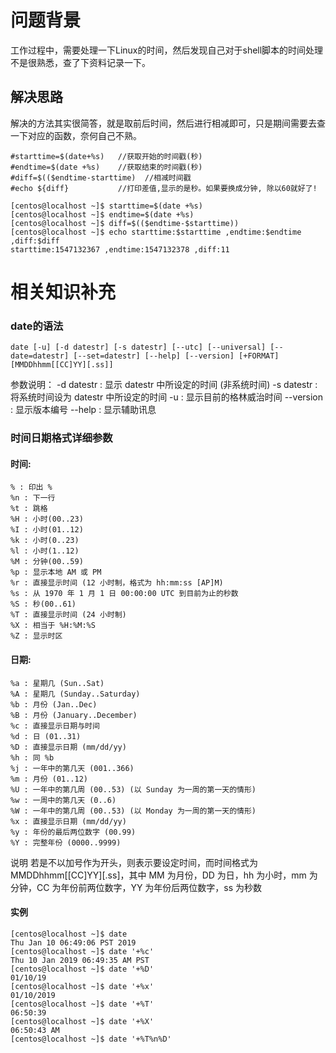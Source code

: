 # 问题背景
工作过程中，需要处理一下Linux的时间，然后发现自己对于shell脚本的时间处理不是很熟悉，查了下资料记录一下。
## 解决思路
解决的方法其实很简答，就是取前后时间，然后进行相减即可，只是期间需要去查一下对应的函数，奈何自己不熟。


```
#starttime=$(date+%s)	//获取开始的时间戳(秒)
#endtime=$(date +%s)	//获取结束的时间戳(秒)
#diff=$(($endtime-starttime)  //相减时间戳
#echo ${diff} 			//打印差值,显示的是秒。如果要换成分钟, 除以60就好了!
```

```linux
[centos@localhost ~]$ starttime=$(date +%s)
[centos@localhost ~]$ endtime=$(date +%s)
[centos@localhost ~]$ diff=$(($endtime-$starttime))
[centos@localhost ~]$ echo starttime:$starttime ,endtime:$endtime ,diff:$diff
starttime:1547132367 ,endtime:1547132378 ,diff:11
```
# 相关知识补充
### date的语法

```
date [-u] [-d datestr] [-s datestr] [--utc] [--universal] [--date=datestr] [--set=datestr] [--help] [--version] [+FORMAT] [MMDDhhmm[[CC]YY][.ss]]
```

参数说明：
-d datestr : 显示 datestr 中所设定的时间 (非系统时间)
-s datestr : 将系统时间设为 datestr 中所设定的时间
-u : 显示目前的格林威治时间 --version : 显示版本编号
--help : 显示辅助讯息
### 时间日期格式详细参数
#### 时间:
```
% : 印出 %
%n : 下一行
%t : 跳格
%H : 小时(00..23)
%I : 小时(01..12)
%k : 小时(0..23)
%l : 小时(1..12)
%M : 分钟(00..59)
%p : 显示本地 AM 或 PM
%r : 直接显示时间 (12 小时制，格式为 hh:mm:ss [AP]M)
%s : 从 1970 年 1 月 1 日 00:00:00 UTC 到目前为止的秒数
%S : 秒(00..61)
%T : 直接显示时间 (24 小时制)
%X : 相当于 %H:%M:%S
%Z : 显示时区
```

#### 日期:
```
%a : 星期几 (Sun..Sat)
%A : 星期几 (Sunday..Saturday)
%b : 月份 (Jan..Dec)
%B : 月份 (January..December)
%c : 直接显示日期与时间
%d : 日 (01..31)
%D : 直接显示日期 (mm/dd/yy)
%h : 同 %b
%j : 一年中的第几天 (001..366)
%m : 月份 (01..12)
%U : 一年中的第几周 (00..53) (以 Sunday 为一周的第一天的情形)
%w : 一周中的第几天 (0..6)
%W : 一年中的第几周 (00..53) (以 Monday 为一周的第一天的情形)
%x : 直接显示日期 (mm/dd/yy)
%y : 年份的最后两位数字 (00.99)
%Y : 完整年份 (0000..9999)
```

说明 若是不以加号作为开头，则表示要设定时间，而时间格式为 MMDDhhmm[[CC]YY][.ss]，其中 MM 为月份，DD 为日，hh 为小时，mm 为分钟，CC 为年份前两位数字，YY 为年份后两位数字，ss 为秒数
#### 实例
```
[centos@localhost ~]$ date
Thu Jan 10 06:49:06 PST 2019
[centos@localhost ~]$ date '+%c'
Thu 10 Jan 2019 06:49:35 AM PST
[centos@localhost ~]$ date '+%D'
01/10/19
[centos@localhost ~]$ date '+%x'
01/10/2019
[centos@localhost ~]$ date '+%T'
06:50:39
[centos@localhost ~]$ date '+%X'
06:50:43 AM
[centos@localhost ~]$ date '+%T%n%D'
```
